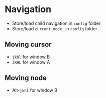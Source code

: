 # Navigation

* Store/load child navigation in `config` folder
* Store/load `current_node_` in `config` folder

## Moving cursor

* `jkhl` for window B
* `JKHL` for window A

## Moving node

* Alt-`jkhl` for window B
